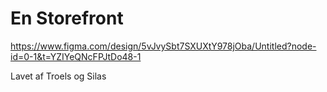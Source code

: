 # En Storefront

https://www.figma.com/design/5vJvySbt7SXUXtY978jOba/Untitled?node-id=0-1&t=YZIYeQNcFPJtDo48-1

Lavet af Troels og Silas
